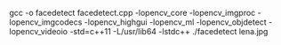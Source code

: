 
gcc -o facedetect facedetect.cpp -lopencv_core -lopencv_imgproc -lopencv_imgcodecs -lopencv_highgui -lopencv_ml -lopencv_objdetect -lopencv_videoio  -std=c++11 -L/usr/lib64 -lstdc++
./facedetect lena.jpg
